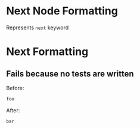 <!-- BEGIN_AUTOGENERATED -->
# Next Node Formatting

Represents `next` keyword
<!-- END_AUTOGENERATED -->
# Next Formatting

## Fails because no tests are written

Before:
```ruby
foo
```

After:
```ruby
bar
```
